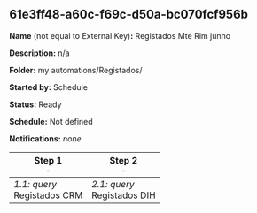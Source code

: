## 61e3ff48-a60c-f69c-d50a-bc070fcf956b

**Name** (not equal to External Key)**:** Registados Mte Rim junho

**Description:** n/a

**Folder:** my automations/Registados/

**Started by:** Schedule

**Status:** Ready

**Schedule:** Not defined

**Notifications:** _none_


| Step 1<br>_<small>-</small>_ | Step 2<br>_<small>-</small>_ |
| --- | --- |
| _1.1: query_<br>Registados CRM | _2.1: query_<br>Registados DIH |
